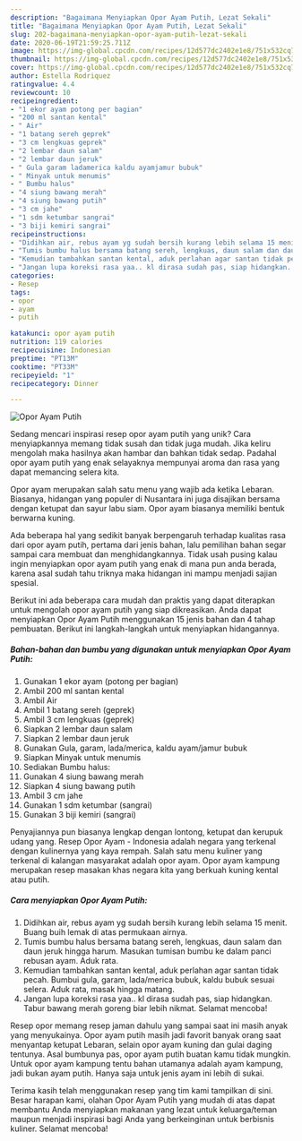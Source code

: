 ```yaml
---
description: "Bagaimana Menyiapkan Opor Ayam Putih, Lezat Sekali"
title: "Bagaimana Menyiapkan Opor Ayam Putih, Lezat Sekali"
slug: 202-bagaimana-menyiapkan-opor-ayam-putih-lezat-sekali
date: 2020-06-19T21:59:25.711Z
image: https://img-global.cpcdn.com/recipes/12d577dc2402e1e8/751x532cq70/opor-ayam-putih-foto-resep-utama.jpg
thumbnail: https://img-global.cpcdn.com/recipes/12d577dc2402e1e8/751x532cq70/opor-ayam-putih-foto-resep-utama.jpg
cover: https://img-global.cpcdn.com/recipes/12d577dc2402e1e8/751x532cq70/opor-ayam-putih-foto-resep-utama.jpg
author: Estella Rodriquez
ratingvalue: 4.4
reviewcount: 10
recipeingredient:
- "1 ekor ayam potong per bagian"
- "200 ml santan kental"
- " Air"
- "1 batang sereh geprek"
- "3 cm lengkuas geprek"
- "2 lembar daun salam"
- "2 lembar daun jeruk"
- " Gula garam ladamerica kaldu ayamjamur bubuk"
- " Minyak untuk menumis"
- " Bumbu halus"
- "4 siung bawang merah"
- "4 siung bawang putih"
- "3 cm jahe"
- "1 sdm ketumbar sangrai"
- "3 biji kemiri sangrai"
recipeinstructions:
- "Didihkan air, rebus ayam yg sudah bersih kurang lebih selama 15 menit. Buang buih lemak di atas permukaan airnya."
- "Tumis bumbu halus bersama batang sereh, lengkuas, daun salam dan daun jeruk hingga harum. Masukan tumisan bumbu ke dalam panci rebusan ayam. Aduk rata."
- "Kemudian tambahkan santan kental, aduk perlahan agar santan tidak pecah. Bumbui gula, garam, lada/merica bubuk, kaldu bubuk sesuai selera. Aduk rata, masak hingga matang."
- "Jangan lupa koreksi rasa yaa.. kl dirasa sudah pas, siap hidangkan. Tabur bawang merah goreng biar lebih nikmat. Selamat mencoba!"
categories:
- Resep
tags:
- opor
- ayam
- putih

katakunci: opor ayam putih 
nutrition: 119 calories
recipecuisine: Indonesian
preptime: "PT13M"
cooktime: "PT33M"
recipeyield: "1"
recipecategory: Dinner

---
```



![Opor Ayam Putih](https://img-global.cpcdn.com/recipes/12d577dc2402e1e8/751x532cq70/opor-ayam-putih-foto-resep-utama.jpg)

Sedang mencari inspirasi resep opor ayam putih yang unik? Cara menyiapkannya memang tidak susah dan tidak juga mudah. Jika keliru mengolah maka hasilnya akan hambar dan bahkan tidak sedap. Padahal opor ayam putih yang enak selayaknya mempunyai aroma dan rasa yang dapat memancing selera kita.

Opor ayam merupakan salah satu menu yang wajib ada ketika Lebaran. Biasanya, hidangan yang populer di Nusantara ini juga disajikan bersama dengan ketupat dan sayur labu siam. Opor ayam biasanya memiliki bentuk berwarna kuning.

Ada beberapa hal yang sedikit banyak berpengaruh terhadap kualitas rasa dari opor ayam putih, pertama dari jenis bahan, lalu pemilihan bahan segar sampai cara membuat dan menghidangkannya. Tidak usah pusing kalau ingin menyiapkan opor ayam putih yang enak di mana pun anda berada, karena asal sudah tahu triknya maka hidangan ini mampu menjadi sajian spesial.


Berikut ini ada beberapa cara mudah dan praktis yang dapat diterapkan untuk mengolah opor ayam putih yang siap dikreasikan. Anda dapat menyiapkan Opor Ayam Putih menggunakan 15 jenis bahan dan 4 tahap pembuatan. Berikut ini langkah-langkah untuk menyiapkan hidangannya.

<!--inarticleads1-->

##### Bahan-bahan dan bumbu yang digunakan untuk menyiapkan Opor Ayam Putih:

1. Gunakan 1 ekor ayam (potong per bagian)
1. Ambil 200 ml santan kental
1. Ambil  Air
1. Ambil 1 batang sereh (geprek)
1. Ambil 3 cm lengkuas (geprek)
1. Siapkan 2 lembar daun salam
1. Siapkan 2 lembar daun jeruk
1. Gunakan  Gula, garam, lada/merica, kaldu ayam/jamur bubuk
1. Siapkan  Minyak untuk menumis
1. Sediakan  Bumbu halus:
1. Gunakan 4 siung bawang merah
1. Siapkan 4 siung bawang putih
1. Ambil 3 cm jahe
1. Gunakan 1 sdm ketumbar (sangrai)
1. Gunakan 3 biji kemiri (sangrai)


Penyajiannya pun biasanya lengkap dengan lontong, ketupat dan kerupuk udang yang. Resep Opor Ayam - Indonesia adalah negara yang terkenal dengan kulinernya yang kaya rempah. Salah satu menu kuliner yang terkenal di kalangan masyarakat adalah opor ayam. Opor ayam kampung merupakan resep masakan khas negara kita yang berkuah kuning kental atau putih. 

<!--inarticleads2-->

##### Cara menyiapkan Opor Ayam Putih:

1. Didihkan air, rebus ayam yg sudah bersih kurang lebih selama 15 menit. Buang buih lemak di atas permukaan airnya.
1. Tumis bumbu halus bersama batang sereh, lengkuas, daun salam dan daun jeruk hingga harum. Masukan tumisan bumbu ke dalam panci rebusan ayam. Aduk rata.
1. Kemudian tambahkan santan kental, aduk perlahan agar santan tidak pecah. Bumbui gula, garam, lada/merica bubuk, kaldu bubuk sesuai selera. Aduk rata, masak hingga matang.
1. Jangan lupa koreksi rasa yaa.. kl dirasa sudah pas, siap hidangkan. Tabur bawang merah goreng biar lebih nikmat. Selamat mencoba!


Resep opor memang resep jaman dahulu yang sampai saat ini masih anyak yang menyukainya. Opor ayam putih masih jadi favorit banyak orang saat menyantap ketupat Lebaran, selain opor ayam kuning dan gulai daging tentunya. Asal bumbunya pas, opor ayam putih buatan kamu tidak mungkin. Untuk opor ayam kampung tentu bahan utamanya adalah ayam kampung, jadi bukan ayam putih. Hanya saja untuk jenis ayam ini lebih di sukai. 

Terima kasih telah menggunakan resep yang tim kami tampilkan di sini. Besar harapan kami, olahan Opor Ayam Putih yang mudah di atas dapat membantu Anda menyiapkan makanan yang lezat untuk keluarga/teman maupun menjadi inspirasi bagi Anda yang berkeinginan untuk berbisnis kuliner. Selamat mencoba!
